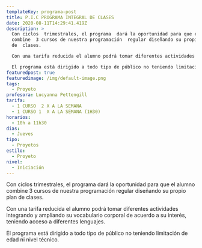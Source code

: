 ```yaml
---
templateKey: programa-post
title: P.I.C PROGRAMA INTEGRAL DE CLASES
date: 2020-08-11T14:29:41.419Z
description: >
  Con ciclos  trimestrales, el programa  dará la oportunidad para que el alumno
  combine  3 cursos de nuestra programación  regular diseñando su propio plan
  de  clases. 

  Con una tarifa reducida el alumno podrá tomar diferentes actividades integrando y ampliando su vocabulario corporal de acuerdo a su interés, teniendo acceso a diferentes lenguajes. 

  El programa está dirigido a todo tipo de público no teniendo limitación de edad  ni nivel técnico.
featuredpost: true
featuredimage: /img/default-image.png
tags:
  - Proyeto
profesora: Lucyanna Pettengill
tarifa:
  - 1 CURSO  2 X A LA SEMANA
  - 1 CURSO 1  X A LA SEMANA (1H30)
horarios:
  - 10h a 11h30
dias:
  - Jueves
tipo:
  - Proyetos
estilo:
  - Proyeto
nivel:
  - Iniciación
---
```


Con ciclos trimestrales, el programa dará la oportunidad para que el alumno combine 3 cursos de nuestra programación regular diseñando su propio plan de clases.

Con una tarifa reducida el alumno podrá tomar diferentes actividades integrando y ampliando su vocabulario corporal de acuerdo a su interés, teniendo acceso a diferentes lenguajes.

El programa está dirigido a todo tipo de público no teniendo limitación de edad ni nivel técnico.
